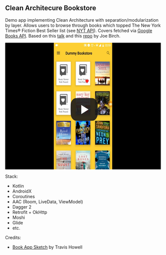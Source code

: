 ## Clean Architecure Bookstore

Demo app implementing Clean Architecture with separation/modularization by layer. Allows users to browse through books which topped The New York Times® Fiction Best Seller list (see [NYT API](https://developer.nytimes.com/docs/books-product/1/overview)). Covers fetched via [Google Books API](https://developers.google.com/books/). Based on this [talk](https://academy.realm.io/posts/converting-an-app-to-use-clean-architecture/) and this [repo](https://github.com/bufferapp) by Joe Birch. 

<p align="center">
  <a href="https://vimeo.com/336904789">
    <img align="middle" src="screenshot-min.jpg"  width="640" height="410">
  </a>
</p>


Stack:
* Kotlin
* AndroidX
* Coroutines
* AAC (Room, LiveData, ViewModel)
* Dagger 2
* Retrofit + OkHttp
* Moshi
* Glide
* etc.

Credits:
* [Book App Sketch](https://dribbble.com/shots/3343472-Book-App-FREE-Sketch-Principle-File) by Travis Howell
